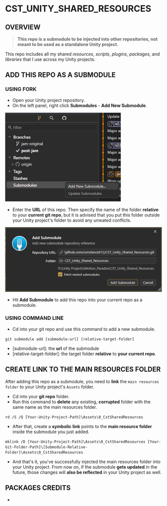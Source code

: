 # CST_UNITY_SHARED_RESOURCES

## OVERVIEW

> __This repo is a submodule to be injected into other repositories, not meant to be used as a standalone Unity project.__

This repo includes all my shared _resources_, _scripts_, _plugins_, _packages_, and _libraries_ that I use across my Unity projects.

## ADD THIS REPO AS A SUBMODULE

### USING FORK

- Open your Unity project repository.
- On the left panel, right click __Submodules__ - __Add New Submodule__.

<p align="left">
  <img src="./Images/Instruction/1.png" alt="banner"/>
</p>

- Enter the __URL__ of this repo. Then specify the name of the folder __relative__ to your __current git repo__, but it is advised that you put this folder outside your Unity project's folder to avoid any unwated conflicts.

<p align="left">
  <img src="./Images/Instruction/2.png" alt="banner"/>
</p>

- Hit __Add Submodule__ to add this repo into your current repo as a submodule.

### USING COMMAND LINE

- Cd into your git repo and use this command to add a new submodule.

`git submodule add [submodule-url] [relative-target-folder]`

- [submodule-url]: the __url__ of the submodule
- [relative-target-folder]: the target folder __relative__ to __your current repo__.

## CREATE LINK TO THE MAIN RESOURCES FOLDER

After adding this repo as a submodule, you need to __link__ the `main resources folder` to your Unity project's `Assets` folder.
- Cd into your __git repo__ folder.
- Run this command to __delete__ any existing, __corrupted__ folder with the same name as the main resources folder.

`rd /S /Q [Your-Unity-Project-Path]\Assets\0_CstSharedResources`

- After that, create a __symbolic link__ points to the __main resource folder__ inside the submodule you just added.

`mklink /D [Your-Unity-Project-Path]\Assets\0_CstSharedResources [Your-Git-Folder-Path]\[Submodule-Relative-Folder]\Assets\0_CstSharedResources`

- And that's it, you've successfully injected the main resources folder into your Unity project. From now on, if the submodule __gets updated__ in the future, those changes will __also be reflected__ in your Unity project as well.

## PACKAGES CREDITS
- 